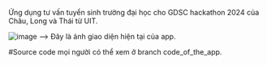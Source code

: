 Ứng dụng tư vấn tuyển sinh trường đại học cho GDSC hackathon 2024 của Châu, Long và Thái từ UIT.

![image](https://github.com/meanthai/University_consulting_app/assets/147926426/4d261a52-32c5-4564-b64a-7d1b12790ed0)
--> Đây là ảnh giao diện hiện tại của app.

#Source code mọi người có thể xem ở branch code_of_the_app.
